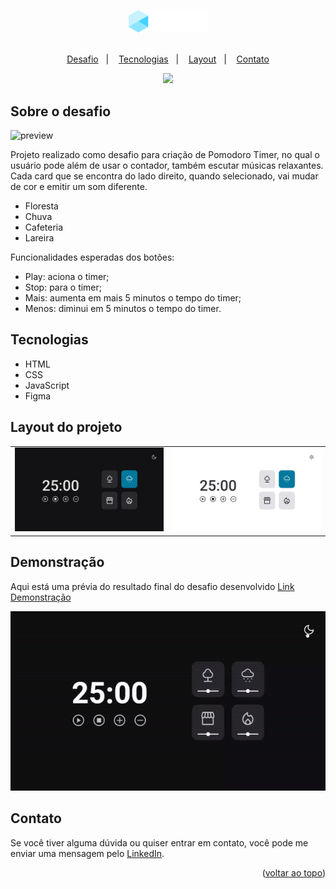 <a name="readme-top"></a>

<div align="center">
  <img src=".github/logo.png" width="25%">

  <br>
  <br>

  <p>
    <a href="#-projeto">Desafio</a>&nbsp;&nbsp;&nbsp;|&nbsp;&nbsp;&nbsp;
    <a href="#-tecnologias">Tecnologias</a>&nbsp;&nbsp;&nbsp;|&nbsp;&nbsp;&nbsp;
    <a href="#-layout">Layout</a>&nbsp;&nbsp;&nbsp;|&nbsp;&nbsp;&nbsp;
    <a href="#-contato">Contato</a>
  </p>
  
  <a href="#-license">
    <img src="https://img.shields.io/static/v1?label=license&message=MIT&color=348BA7&labelColor=000000">
  </a>
</div>

## Sobre o desafio
![preview](.github/preview.png)

Projeto realizado como desafio para criação de Pomodoro Timer, no qual o usuário pode além de usar o contador, também escutar músicas relaxantes. Cada card que se encontra do lado direito, quando selecionado, vai mudar de cor e emitir um som diferente.

* Floresta
* Chuva
* Cafeteria
* Lareira

  
Funcionalidades esperadas dos botões:
* Play: aciona o timer;
* Stop: para o timer;
* Mais: aumenta em mais 5 minutos o tempo do timer;
* Menos: diminui em 5 minutos o tempo do timer.


## Tecnologias
- HTML
- CSS
- JavaScript
- Figma


## Layout do projeto
<table>
  <tr>
    <td><img src=".github/dark-mode.png"></td>
    <td><img src=".github/light-mode.png"></td>
  </tr> 
</table>


## Demonstração
Aqui está uma prévia do resultado final do desafio desenvolvido
[Link Demonstração](https://joao-sillva.github.io/FocusTimer-v2/)

![FocusTimer](.github/demo.gif)


## Contato
Se você tiver alguma dúvida ou quiser entrar em contato, você pode me enviar uma mensagem pelo
[LinkedIn](https://www.linkedin.com/in/joao-sillva/).

<p align="right">(<a href="#readme-top">voltar ao topo</a>)</p>
